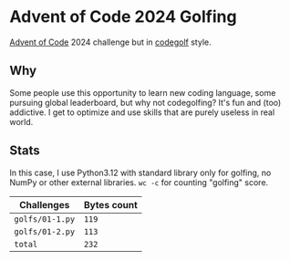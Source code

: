# Advent of Code 2024 Golfing

[Advent of Code](https://adventofcode.com/) 2024 challenge but in
[codegolf](https://en.wikipedia.org/wiki/Code_golf) style.

## Why

Some people use this opportunity to learn new coding language, some pursuing
global leaderboard, but why not codegolfing? It's fun and (too) addictive. I
get to optimize and use skills that are purely useless in real world.

## Stats

In this case, I use Python3.12 with standard library only for golfing, no NumPy
or other external libraries. `wc -c` for counting "golfing" score.

| Challenges | Bytes count |
| ---------- | ----------- |
| `golfs/01-1.py` | `119` | <!-- STATS -->
| `golfs/01-2.py` | `113` | <!-- STATS -->
| `total` | `232` | <!-- STATS -->
